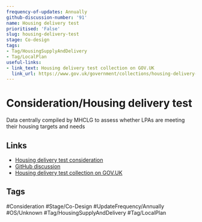 ```yaml
---
frequency-of-updates: Annually
github-discussion-number: '91'
name: Housing delivery test
prioritised: 'False'
slug: housing-delivery-test
stage: Co-design
tags:
- Tag/HousingSupplyAndDelivery
- Tag/LocalPlan
useful-links:
- link_text: Housing delivery test collection on GOV.UK
  link_url: https://www.gov.uk/government/collections/housing-delivery-test
---
```


# Consideration/Housing delivery test

Data centrally compiled by MHCLG to assess whether LPAs are meeting their housing targets and needs

## Links

* [Housing delivery test consideration](https://design.planning.data.gov.uk/planning-consideration/housing-delivery-test)
* [GitHub discussion](https://github.com/digital-land/data-standards-backlog/discussions/91)
* [Housing delivery test collection on GOV.UK](https://www.gov.uk/government/collections/housing-delivery-test)

## Tags

#Consideration #Stage/Co-Design #UpdateFrequency/Annually #OS/Unknown #Tag/HousingSupplyAndDelivery #Tag/LocalPlan